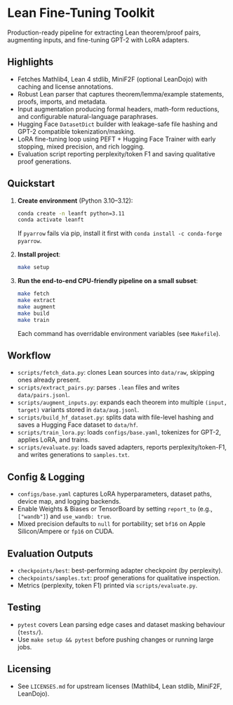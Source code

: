 # Lean Fine-Tuning Toolkit

Production-ready pipeline for extracting Lean theorem/proof pairs, augmenting inputs, and fine-tuning GPT-2 with LoRA adapters.

## Highlights
- Fetches Mathlib4, Lean 4 stdlib, MiniF2F (optional LeanDojo) with caching and license annotations.
- Robust Lean parser that captures theorem/lemma/example statements, proofs, imports, and metadata.
- Input augmentation producing formal headers, math-form reductions, and configurable natural-language paraphrases.
- Hugging Face `DatasetDict` builder with leakage-safe file hashing and GPT-2 compatible tokenization/masking.
- LoRA fine-tuning loop using PEFT + Hugging Face Trainer with early stopping, mixed precision, and rich logging.
- Evaluation script reporting perplexity/token F1 and saving qualitative proof generations.

## Quickstart
1. **Create environment** (Python 3.10–3.12):
   ```bash
   conda create -n leanft python=3.11
   conda activate leanft
   ```
   If `pyarrow` fails via pip, install it first with `conda install -c conda-forge pyarrow`.

2. **Install project**:
   ```bash
   make setup
   ```

3. **Run the end-to-end CPU-friendly pipeline on a small subset**:
   ```bash
   make fetch
   make extract
   make augment
   make build
   make train
   ```
   Each command has overridable environment variables (see `Makefile`).

## Workflow
- `scripts/fetch_data.py`: clones Lean sources into `data/raw`, skipping ones already present.
- `scripts/extract_pairs.py`: parses `.lean` files and writes `data/pairs.jsonl`.
- `scripts/augment_inputs.py`: expands each theorem into multiple `(input, target)` variants stored in `data/aug.jsonl`.
- `scripts/build_hf_dataset.py`: splits data with file-level hashing and saves a Hugging Face dataset to `data/hf`.
- `scripts/train_lora.py`: loads `configs/base.yaml`, tokenizes for GPT-2, applies LoRA, and trains.
- `scripts/evaluate.py`: loads saved adapters, reports perplexity/token-F1, and writes generations to `samples.txt`.

## Config & Logging
- `configs/base.yaml` captures LoRA hyperparameters, dataset paths, device map, and logging backends.
- Enable Weights & Biases or TensorBoard by setting `report_to` (e.g., `["wandb"]`) and `use_wandb: true`.
- Mixed precision defaults to `null` for portability; set `bf16` on Apple Silicon/Ampere or `fp16` on CUDA.

## Evaluation Outputs
- `checkpoints/best`: best-performing adapter checkpoint (by perplexity).
- `checkpoints/samples.txt`: proof generations for qualitative inspection.
- Metrics (perplexity, token F1) printed via `scripts/evaluate.py`.

## Testing
- `pytest` covers Lean parsing edge cases and dataset masking behaviour (`tests/`).
- Use `make setup && pytest` before pushing changes or running large jobs.

## Licensing
- See `LICENSES.md` for upstream licenses (Mathlib4, Lean stdlib, MiniF2F, LeanDojo).
